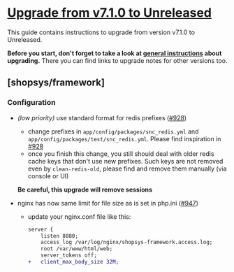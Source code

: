 # [Upgrade from v7.1.0 to Unreleased]

This guide contains instructions to upgrade from version v7.1.0 to Unreleased.

**Before you start, don't forget to take a look at [general instructions](/UPGRADE.md) about upgrading.**
There you can find links to upgrade notes for other versions too.

## [shopsys/framework]
### Configuration
 - *(low priority)* use standard format for redis prefixes ([#928](https://github.com/shopsys/shopsys/pull/928))
    - change prefixes in `app/config/packages/snc_redis.yml` and `app/config/packages/test/snc_redis.yml`. Please find inspiration in [#928](https://github.com/shopsys/shopsys/pull/928/files)
    - once you finish this change, you still should deal with older redis cache keys that don't use new prefixes. Such keys are not removed even by `clean-redis-old`, please find and remove them manually (via console or UI)

    **Be careful, this upgrade will remove sessions**
 - nginx has now same limit for file size as is set in php.ini ([#947](https://github.com/shopsys/shopsys/pull/947))
    - update your nginx.conf file like this:
        ```diff
        server {
            listen 8080;
            access_log /var/log/nginx/shopsys-framework.access.log;
            root /var/www/html/web;
            server_tokens off;
        +   client_max_body_size 32M;
        ```

[Upgrade from v7.1.0 to Unreleased]: https://github.com/shopsys/shopsys/compare/v7.1.0...HEAD
